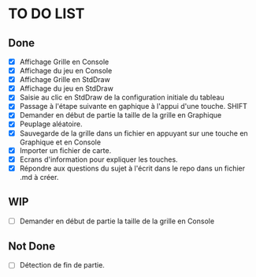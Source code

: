 # TO DO LIST #


## Done ##
- [x] Affichage Grille en Console
- [x] Affichage du jeu en Console
- [x] Affichage Grille en StdDraw
- [x] Affichage du jeu en StdDraw
- [x] Saisie au clic en StdDraw de la configuration initiale du tableau
- [x] Passage à l'étape suivante en gaphique à l'appui d'une touche. SHIFT
- [x] Demander en début de partie la taille de la grille en Graphique 
- [x] Peuplage aléatoire.
- [x] Sauvegarde de la grille dans un fichier en appuyant sur une touche en Graphique et en Console
- [x] Importer un fichier de carte.
- [x] Ecrans d'information pour expliquer les touches.
- [x] Répondre aux questions du sujet à l'écrit dans le repo dans un fichier .md à créer.

## WIP ##
- [ ] Demander en début de partie la taille de la grille en Console

## Not Done ##
- [ ] Détection de fin de partie.

